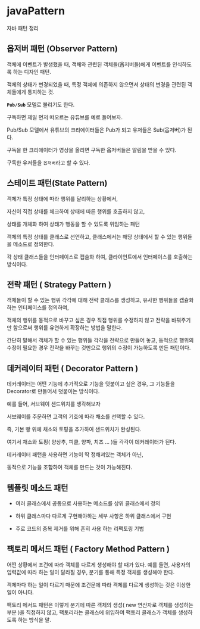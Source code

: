 # javaPattern
자바 패턴 정리


## 옵저버 패턴 (Observer Pattern)

객체에 이벤트가 발생했을 때, 객체와 관련된 객체들(옵저버들)에게 이벤트를 인식하도록 하는 디자인 패턴.

객체의 상태가 변경되었을 때, 특정 객체에 의존하지 않으면서 상태의 변경을 관련된 객체들에게 통지하는 것.

**`Pub/Sub`** 모델로 불리기도 한다.



구독하면 제일 먼저 떠오르는 유튜브를 예로 들어보자.

Pub/Sub 모델에서 유튜브의 크리에이터들은 Pub가 되고 유저들은 Sub(옵저버)가 된다.

구독을 한 크리에이터가 영상을 올리면 구독한 옵저버들은 알림을 받을 수 있다.

구독한 유저들을 `옵저버`라고 할 수 있다.




## 스테이트 패턴(State Pattern)

객체가 특정 상태에 따라 행위를 달리하는 상황에서, 

자신이 직접 상태를 체크하여 상태에 따른 행위를 호출하지 않고,

상태를 개체화 하여 상태가 행동을 할 수 있도록 위임하는 패턴



객체의 특정 상태를 클래스로 선언하고, 클래스에서는 해당 상태에서 할 수 있는 행위들을 메소드로 정의한다.

각 상태 클래스들을 인터페이스로 캡슐화 하여, 클라이언트에서 인터페이스를 호출하는 방식이다.



## **전략 패턴 ( Strategy Pattern )**

객체들이 할 수 있는 행위 각각에 대해 전략 클래스를 생성하고, 유사한 행위들을 캡슐화 하는 인터페이스를 정의하여,

객체의 행위를 동적으로 바꾸고 싶은 경우 직접 행위를 수정하지 않고 전략을 바꿔주기만 함으로써 행위를 유연하게 확장하는 방법을 말한다.



간단히 말해서 객체가 할 수 있는 행위들 각각을 전략으로 만들어 놓고, 동적으로 행위의 수정이 필요한 경우 전략을 바꾸는 것만으로 행위의 수정이 가능하도록 만든 패턴이다.



## 데커레이터 패턴 ( Decorator Pattern )

데커레이터는 어떤 기능에 추가적으로 기능을 덧붙이고 싶은 경우, 그 기능들을 Decorator로 만들어서 덧붙이는 방식이다.



예를 들어, 서브웨이 샌드위치를 생각해보자

서브웨이를 주문하면 고객의 기호에 따라 채소를 선택할 수 있다.

즉, 기본 빵 위에 채소와 토핑을 추가하여 샌드위치가 완성된다.

여기서 채소와 토핑( 양상추, 피클, 양파, 치즈 ... )들 각각이 데커레이터가 된다.



데커레이터 패턴을 사용하면 기능이 딱 정해져있는 객체가 아닌,

동적으로 기능을 조합하여 객체를 만드는 것이 가능해진다.


## 템플릿 메소드 패턴
 *  여러 클래스에서 공통으로 사용하는 메소드를 상위 클래스에서 정의
 *  하위 클래스마다 다르게 구현해야하는 세부 사항은 하위 클래스에서 구현
 
 *  주로 코드의 중복 제거를 위해 흔히 사용 하는 리팩토링 기법
 
 
 ## 팩토리 메서드 패턴 ( Factory Method Pattern )

어떤 상황에서 조건에 따라 객체를 다르게 생성해야 할 때가 있다.
예를 들면, 사용자의 입력값에 따라 하는 일이 달라질 경우, 분기를 통해 특정 객체를 생성해야 한다.

객체마다 하는 일이 다르기 때문에 조건문에 따라 객체를 다르게 생성하는 것은 이상한 일이 아니다.

팩토리 메서드 패턴은 이렇게 분기에 따른 객체의 생성( new 연산자로 객체를 생성하는 부분 )을 직접하지 않고,
팩토리라는 클래스에 위임하여 팩토리 클래스가 객체를 생성하도록 하는 방식을 말.
